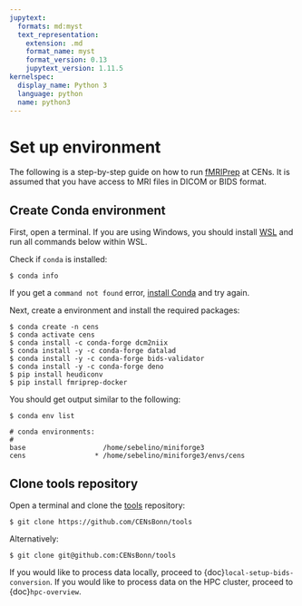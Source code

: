 ```yaml
---
jupytext:
  formats: md:myst
  text_representation:
    extension: .md
    format_name: myst
    format_version: 0.13
    jupytext_version: 1.11.5
kernelspec:
  display_name: Python 3
  language: python
  name: python3
---
```


# Set up environment

The following is a step-by-step guide on how to run
[fMRIPrep](https://fmriprep.org) at CENs. It is assumed that you have access to
MRI files in DICOM or BIDS format.

## Create Conda environment

First, open a terminal. If you are using Windows, you should install
[WSL](https://learn.microsoft.com/en-us/windows/wsl/install) and run all
commands below within WSL.

Check if `conda` is installed:

```console
$ conda info
```

If you get a `command not found` error,
[install Conda](https://conda-forge.org/download/)
and try again.

Next, create a environment and install the required packages:

```console
$ conda create -n cens
$ conda activate cens
$ conda install -c conda-forge dcm2niix
$ conda install -y -c conda-forge datalad
$ conda install -y -c conda-forge bids-validator
$ conda install -y -c conda-forge deno
$ pip install heudiconv
$ pip install fmriprep-docker
```

You should get output similar to the following:

```console
$ conda env list

# conda environments:
#
base                   /home/sebelino/miniforge3
cens                 * /home/sebelino/miniforge3/envs/cens
```

## Clone tools repository

Open a terminal and clone the
[tools](https://github.com/CENsBonn/tools)
repository:
```console
$ git clone https://github.com/CENsBonn/tools
```
Alternatively:
```console
$ git clone git@github.com:CENsBonn/tools
```

If you would like to process data locally, proceed to {doc}`local-setup-bids-conversion`.
If you would like to process data on the HPC cluster, proceed to {doc}`hpc-overview`.
